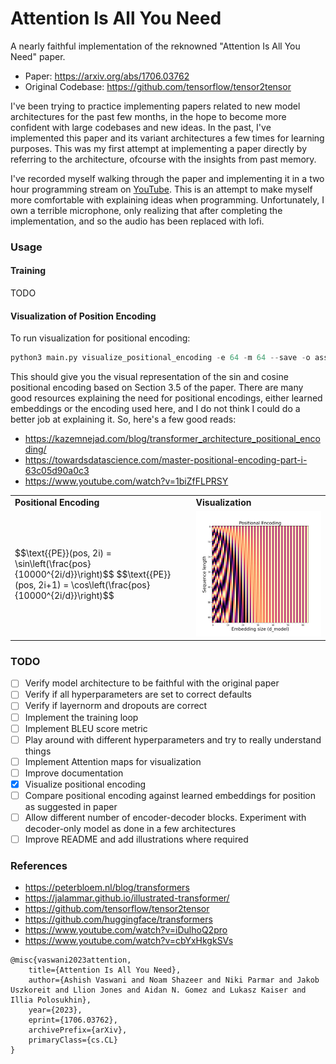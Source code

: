 # Attention Is All You Need

A nearly faithful implementation of the reknowned "Attention Is All You Need" paper.

- Paper: https://arxiv.org/abs/1706.03762
- Original Codebase: https://github.com/tensorflow/tensor2tensor

I've been trying to practice implementing papers related to new model architectures for the past few months, in the hope to become more confident with large codebases and new ideas. In the past, I've implemented this paper and its variant architectures a few times for learning purposes. This was my first attempt at implementing a paper directly by referring to the architecture, ofcourse with the insights from past memory.

I've recorded myself walking through the paper and implementing it in a two hour programming stream on [YouTube](https://youtu.be/Fu1oZdYYQYE). This is an attempt to make myself more comfortable with explaining ideas when programming. Unfortunately, I own a terrible microphone, only realizing that after completing the implementation, and so the audio has been replaced with lofi.

### Usage

#### Training

TODO

#### Visualization of Position Encoding

To run visualization for positional encoding:

```py
python3 main.py visualize_positional_encoding -e 64 -m 64 --save -o assets/pe-64-64.png
```

This should give you the visual representation of the sin and cosine positional encoding based on Section 3.5 of the paper. There are many good resources explaining the need for positional encodings, either learned embeddings or the encoding used here, and I do not think I could do a better job at explaining it. So, here's a few good reads:

- https://kazemnejad.com/blog/transformer_architecture_positional_encoding/
- https://towardsdatascience.com/master-positional-encoding-part-i-63c05d90a0c3
- https://www.youtube.com/watch?v=1biZfFLPRSY

<table>
<tr>
  <td><strong> Positional Encoding </strong></td>
  <td><strong> Visualization </strong></td>
</tr>
<tr>
  <td>
    $$\text{{PE}}(pos, 2i) = \sin\left(\frac{pos}{10000^{2i/d}}\right)$$
    $$\text{{PE}}(pos, 2i+1) = \cos\left(\frac{pos}{10000^{2i/d}}\right)$$
  </td>
  <td><img src="https://github.com/a-r-r-o-w/attention-is-all-you-need/blob/main/assets/pe-64-64.png"></td>
</tr>
</table>

### TODO

- [ ] Verify model architecture to be faithful with the original paper
- [ ] Verify if all hyperparameters are set to correct defaults
- [ ] Verify if layernorm and dropouts are correct
- [ ] Implement the training loop
- [ ] Implement BLEU score metric
- [ ] Play around with different hyperparameters and try to really understand things
- [ ] Implement Attention maps for visualization
- [ ] Improve documentation
- [x] Visualize positional encoding
- [ ] Compare positional encoding against learned embeddings for position as suggested in paper
- [ ] Allow different number of encoder-decoder blocks. Experiment with decoder-only model as done in a few architectures
- [ ] Improve README and add illustrations where required

### References

- https://peterbloem.nl/blog/transformers
- https://jalammar.github.io/illustrated-transformer/
- https://github.com/tensorflow/tensor2tensor
- https://github.com/huggingface/transformers
- https://www.youtube.com/watch?v=iDulhoQ2pro
- https://www.youtube.com/watch?v=cbYxHkgkSVs

```
@misc{vaswani2023attention,
    title={Attention Is All You Need}, 
    author={Ashish Vaswani and Noam Shazeer and Niki Parmar and Jakob Uszkoreit and Llion Jones and Aidan N. Gomez and Lukasz Kaiser and Illia Polosukhin},
    year={2023},
    eprint={1706.03762},
    archivePrefix={arXiv},
    primaryClass={cs.CL}
}
```
